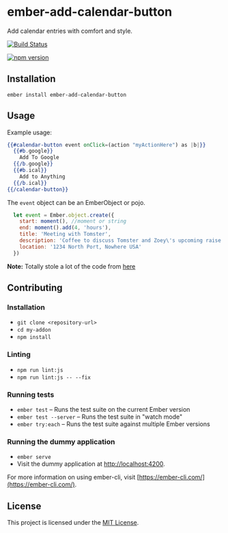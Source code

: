# ember-add-calendar-button

Add calendar entries with comfort and style.

[![Build Status](https://travis-ci.com/donaldwasserman/ember-add-calendar-button.svg?branch=master)](https://travis-ci.com/donaldwasserman/ember-add-calendar-button)

[![npm version](https://badge.fury.io/js/ember-add-calendar-button.svg)](https://badge.fury.io/js/ember-add-calendar-button)

Installation
------------------------------------------------------------------------------

```
ember install ember-add-calendar-button
```

Usage
------------------------------------------------------------------------------


Example usage:

```hbs
{{#calendar-button event onClick=(action "myActionHere") as |b|}}
  {{#b.google}}
    Add To Google
  {{/b.google}}
  {{#b.ical}}
    Add to Anything
  {{/b.ical}}
{{/calendar-button}}

```

The `event` object can be an EmberObject or pojo.
```js
  let event = Ember.object.create({
    start: moment(), //moment or string
    end: moment().add(4, 'hours'),
    title: 'Meeting with Tomster',
    description: 'Coffee to discuss Tomster and Zoey\'s upcoming raise',
    location: '1234 North Port, Nowhere USA'
  })
```

**Note:** Totally stole a lot of the code from [here](https://github.com/carlsednaoui/add-to-calendar-buttons)


Contributing
------------------------------------------------------------------------------

### Installation

* `git clone <repository-url>`
* `cd my-addon`
* `npm install`

### Linting

* `npm run lint:js`
* `npm run lint:js -- --fix`

### Running tests

* `ember test` – Runs the test suite on the current Ember version
* `ember test --server` – Runs the test suite in "watch mode"
* `ember try:each` – Runs the test suite against multiple Ember versions

### Running the dummy application

* `ember serve`
* Visit the dummy application at [http://localhost:4200](http://localhost:4200).

For more information on using ember-cli, visit [https://ember-cli.com/](https://ember-cli.com/).

License
------------------------------------------------------------------------------

This project is licensed under the [MIT License](LICENSE.md).
